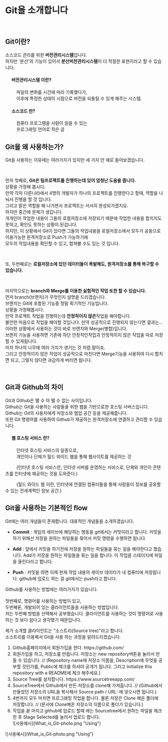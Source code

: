 <h1>Git을 소개합니다</h1>
<br>
<h2>Git이란?</h2>
    
<p>소스코드 관리를 위한 <strong>버전관리시스템</strong>입니다.
<br>
하지만 '분산'의 기능이 있어서 <strong>분산버전관리시스템</strong>이 더 적절한 표현이라고 할 수 있습니다.</p>
<h4>&nbsp;&nbsp;&nbsp;&nbsp;&nbsp;&nbsp;버전관리시스템 이란?</h4>
<p>&nbsp;&nbsp;&nbsp;&nbsp;&nbsp;&nbsp;&nbsp;&nbsp;&nbsp;파일의 변화를 시간에 따라 기록했다가,
<br>
&nbsp;&nbsp;&nbsp;&nbsp;&nbsp;&nbsp;&nbsp;&nbsp;&nbsp;이후에 특정한 상태의 시점으로 버전을 되돌릴 수 있게 해주는 시스템.</p>
<h4>&nbsp;&nbsp;&nbsp;&nbsp;&nbsp;&nbsp;소스코드 란?</h4>
<p>&nbsp;&nbsp;&nbsp;&nbsp;&nbsp;&nbsp;&nbsp;&nbsp;&nbsp;컴퓨터 프로그램을 사람이 읽을 수 있는
<br>
&nbsp;&nbsp;&nbsp;&nbsp;&nbsp;&nbsp;&nbsp;&nbsp;&nbsp;프로그래밍 언어로 적은 글</p>
<h2>Git을 왜 사용하는가?</h2>
<p>Git을 사용하는 이유에는 여러가지가 있지만 세 가지 만 예로 들어보겠습니다.</p>
<br>
<p>먼저 첫째로, <strong>Git은 팀프로젝트를 진행하는데 있어 엄청난 도움을 줍니다.</strong>  
<br>
상황을 가정해 봅시다.  
<br>
만약 각자 다른나라에서 4명의 개발자가 하나의 프로젝트를 진행한다고 할때, 역할을 나눠서 진행을 할 것 입니다.  
<br>
그리고 맡은 역할을 해 나가면서 프로젝트는 서서히 완성되가겠지요.  
<br>
하지만 중간에 문제가 생깁니다.  
<br>
개개인이 작업한 내용이 그들의 로컬저장소에 저장되기 때문에 작업한 내용을 합치지도 못하고, 확인도 못하는 상황이 된겁니다.  
<Br>
하지만, 이 상황에서 Git이 있다면 그들의 작업내용을 로컬저장소에서 모두가 공동으로 이용가능한 원격저장소로 Push가 가능하기에  
<Br>
모두의 작업내용을 확인할 수 있고, 합쳐볼 수도 있는 것 입니다.</p>  
<Br>
<p>또, 두번째로는 <strong>로컬저장소에 있던 데이터들이 폭발해도, 원격저장소를 통해 복구할 수 있습니다.</strong></p>  
<br>
<p>마지막으로는 <strong>branch와 Merge를 이용한 실험적인 작업 또한 할 수 있습니다.</strong>  
<br>
먼저 branch(브랜치)가 무엇인지 설명을 드리겠습니다.  
<br>
브랜치는 Git에 포함된 기능중 정말 획기적인 기능입니다.  
<br>
상황을 가정해봅시다.  
<br>
만약 프로젝트 작업을 진행하는데 <strong>안정적이지 않은</strong>작업을 해야합니다.  
<br>
불안한 마음으로 작업을 해야할 것입니다. 만약 성공적으로 진행되지 않는다면 결과는...  
<br>
이러한 상황에서 사용하는 것이 바로 브랜치와 Merge(병합)입니다.  
<br>
브랜치 기능을 사용하면 기존에 하던 안정적인작업과 안정적이지 않은 작업을 따로 저장할 수 있게됩니다.  
<br>
마치 하나의 나무에 여러 가지가 생기는 것 처럼 말이죠.  
<br>
그리고 안정적이지 않은 작업이 성공적으로 마친다면 Merge기능을 사용하여 다시 합치면 되고, 그렇지 않다면 과감하게 버리면 됩니다.</p>  
<br>

<h2>Git과 Github의 차이</h2>
<p>Git과 Github은 땔 수 야 땔 수 없는 사이입니다. 
<br>
Github는 Git을 사용하는 사람들을 위한 웹을 기반으로한 호스팅 서버스입니다.
<br>
Github는 Git의 사용자에게 저장소와 협업 공간 등을 제공해줍니다.
<br>
 또한 Git 명령어를 사용하여 Github가 제공하는 원격저장소에 연결하고 관리할 수 있습니다.  
<br>
<h4>&nbsp;&nbsp;&nbsp;&nbsp;&nbsp;&nbsp;웹 호스팅 서비스 란?</h4>
<p>&nbsp;&nbsp;&nbsp;&nbsp;&nbsp;&nbsp;&nbsp;&nbsp;&nbsp;인터넷 호스팅 서비스의 일종으로,
<br>
&nbsp;&nbsp;&nbsp;&nbsp;&nbsp;&nbsp;&nbsp;&nbsp;&nbsp;개인이나 단체가 월드 와이드 웹을 통해 웹사이트를 제공하는 것</p>
<p>&nbsp;&nbsp;&nbsp;&nbsp;&nbsp;&nbsp;&nbsp;&nbsp;&nbsp;(인터넷 호스팅 서비스란, 인터넷 서버를 운영하는 서비스로, 단체와 개인이 콘텐츠를 인터넷에 제공하는 것을 도와준다.)</p>
<p>&nbsp;&nbsp;&nbsp;&nbsp;&nbsp;&nbsp;&nbsp;&nbsp;&nbsp;(월드 와이드 웹 이란, 인터넷에 연결된 컴퓨터들을 통해 사람들이 정보를 공유할 수 있는 전세계쩍인 정보 공간.)</p>
<h2>Git을 사용하는 기본적인 flow</h2>  
<p>Git에는 여러 개념들이 존재합니다. 대표적인 개념들을 소개하겠습니다.</p>
<ul>
<li><p><strong>Commit</strong> : 게임의 세이브에 해당하는 행동을 git에서는 커밋이라고 합니다. 커밋을 하기 위해선 저장을 원하는 파일들을 묶어서 커밋 명령을 수행하면 됩니다.</p></li>
<li><p><strong>Add</strong> : 앞에서 커밋을 하기전에 저장을 원하는 파일들을 묶는 일을 해야한다고 했습니다. Add가 저장을 원하는 파일들을 묶는 일을 합니다. 이 작업을 스테이지에 파일을 올린다라고 합니다.</p></li>
<li><p><strong>Push</strong> : 커밋을 하면 이제 현재 작업 내용의 세이브 데이터가 내 컴퓨터에 저장됩니다. github에 업로드 하는 걸 git에서는 push라고 합니다.</p></li>
</ul>
<p>Github를 사용하는 방법에는 여러가지가 있습니다.
<br>
<br>
첫번째로, 명령어를 사용하는 방법이 있고,
<br>
두번째론, 개발되어 있는 클라이언트들을 사용하는 방법입니다.
<br>
저는 두번째 방법을 선택해서 공부했습니다. 클라이언트를 사용하는 것이 명령어로 사용하는 것 보다 쉽다고 생각했기 때문입니다.</p>

<p>제가 소개할 클라이언트는 "소스트리(Source tree)"라고 합니다.
<br>
소스트리를 이용해서 Git을 사용 하는 과정을 알려드리겠습니다.
<ol>
    <li>Github홈페이지에서 회원가입을 한다. https://github.com/</li>
    <li>회원가입을 하고, 저장소를 만듭니다. 저장소는 new repository버튼을 눌러서 만들 수 있습니다. // (Repository name에 저장소 이름을, Description에 무엇을 공부할 것인가를, Public에 체크를 하셔야 공개가 됩니다. 그리고 Initialize this repository with a README에 체크 해주세요.)</li>
    <li>Source Tree를 설치합니다. https://www.sourcetreeapp.com/</li>
    <li>SourceTree에서 Github에서 만든 저장소를 clone해 가져옵니다. // (Github에서 만들었던 저장소의 URL을 복사해서 Source path / URL: 에 넣으시면 됩니다.)</li>
    <li>4번까지 모두 마치면 프로그래밍 작업을 합니다. 물론 저장은 Clone 해온 폴더에 저장합니다. // (문서에 Clone해온 저장소의 이름으로 폴더가 있습니다.)</li>
    <li>작업을 끝 마치고 github에 업로드 할때 에는 Sourcetree에서 원하는 파일을 체크한 후 Stage Selected를 눌러서 업로드 합니다.</li>
        ![사용예시](What_is_Git-photo.png "Using")
</ol>
    ![사용예시](What_is_Git-photo.png "Using")